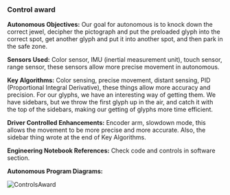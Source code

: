 ### Control award
**Autonomous Objectives:** Our goal for autonomous is to knock down the correct jewel, decipher the pictograph and put the preloaded glyph into the correct spot, get another glyph and put it into another spot, and then park in the safe zone.

**Sensors Used:** Color sensor, IMU (inertial measurement unit), touch sensor, range sensor, these sensors allow more precise movement in autonomous.

**Key Algorithms:** Color sensing, precise movement, distant sensing, PID (Proportional Integral Derivative), these things allow more accuracy and precision. For our glyphs, we have an interesting way of getting them. We have sidebars, but we throw the first glyph up in the air, and catch it with the top of the sidebars, making our getting of glyphs more time efficient.

**Driver Controlled Enhancements:** Encoder arm, slowdown mode, this allows the movement to be more precise and more accurate. Also, the sidebar thing wrote at the end of Key Algorithms.

**Engineering Notebook References:** Check code and controls in software section. 

**Autonomous Program Diagrams:**

![ControlsAward](https://github.com/ftccats/ftccats.github.io/blob/master/ControlsAward.PNG)
